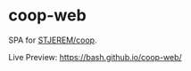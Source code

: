 # coop-web

SPA for [STJEREM/coop](https://github.com/STJEREM/coop).

Live Preview: https://bash.github.io/coop-web/



